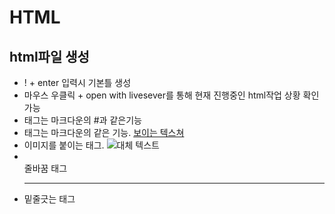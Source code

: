 # HTML 

## html파일 생성
- ! + enter 입력시 기본틀 생성
- 마우스 우클릭 + open with livesever를 통해 현재 진행중인 html작업 상황 확인 가능
- <h></h>태그는 마크다운의 #과 같은기능
- <a></a>태그는 마크다운의 []()같은 기능. <a href="주소">보이는 텍스쳐</a>
- <img>이미지를 붙이는 태그. <img alt="대체 텍스트" src="이미지주소">
- <br>줄바꿈 태그
- <hr>밑줄긋는 태그
